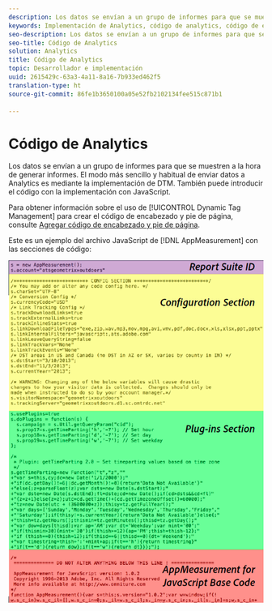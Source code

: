 ```yaml
---
description: Los datos se envían a un grupo de informes para que se muestren a la hora de generar informes. El modo más sencillo y habitual de enviar datos a Analytics es mediante la implementación de DTM. También puede introducir el código con la implementación con JavaScript.
keywords: Implementación de Analytics, código de analytics, código de encabezado, código de pie de página, encabezado, pie de página, Dynamic Tag Management, dtm, javascript
seo-description: Los datos se envían a un grupo de informes para que se muestren a la hora de generar informes. El modo más sencillo y habitual de enviar datos a Analytics es mediante la implementación de DTM. También puede introducir el código con la implementación con JavaScript.
seo-title: Código de Analytics
solution: Analytics
title: Código de Analytics
topic: Desarrollador e implementación
uuid: 2615429c-63a3-4a11-8a16-7b933ed462f5
translation-type: ht
source-git-commit: 86fe1b3650100a05e52fb2102134fee515c871b1

---
```



# Código de Analytics

Los datos se envían a un grupo de informes para que se muestren a la hora de generar informes. El modo más sencillo y habitual de enviar datos a Analytics es mediante la implementación de DTM. También puede introducir el código con la implementación con JavaScript.

Para obtener información sobre el uso de [!UICONTROL Dynamic Tag Management] para crear el código de encabezado y pie de página, consulte [Agregar código de encabezado y pie de página](../../implement/c-implement-with-dtm/c-headers-footers/t-header-footer-code.md#task_43C8DD699A514638B0620775C06423E5).

Este es un ejemplo del archivo JavaScript de [!DNL AppMeasurement] con las secciones de código:

![](assets/appmeasurement-js.png)

